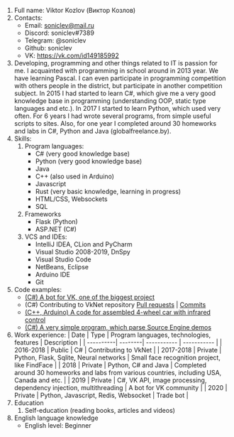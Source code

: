 1. Full name: Viktor Kozlov (Виктор Козлов)
2. Contacts: 
   * Email: soniclev@mail.ru
   * Discord: soniclev#7389
   * Telegram: @soniclev
   * Github: soniclev
   * VK: https://vk.com/id149185992
3. Developing, programming and other things related to IT is passion for me. I acquainted with programming in school around in 2013 year. We have learning Pascal. I can even participate in programming competition with others people in the district, but participate in another competition subject. In 2015 I had started to learn C#, which give me a very good knowledge base in programming (understanding OOP, static type languages and etc.). In 2017 I started to learn Python, which used very often. For 6 years I had wrote several programs, from simple useful scripts to sites. Also, for one year I completed around 30 homeworks and labs in C#, Python and Java (globalfreelance.by). 
4. Skills:
   1. Program languages:
      * C# (very good knowledge base)
      * Python (very good knowledge base)
      * Java
      * C++ (also used in Arduino)
      * Javascript
      * Rust (very basic knowledge, learning in progress)
      * HTML/CSS, Websockets
      * SQL
   2. Frameworks 
      * Flask (Python)
      * ASP.NET (C#)
   3. VCS and IDEs:
      * IntelliJ IDEA, CLion and PyCharm
      * Visual Studio 2008-2019, DnSpy
      * Visual Studio Code
      * NetBeans, Eclipse
      * Arduino IDE
      * Git
5. Code examples:
   * [(C#) A bot for VK, one of the biggest project](https://github.com/Soniclev/vkbot-resume)
   * (C#) Contributing to VkNet repository
   [Pull requests](https://github.com/vknet/vk/pulls?q=is%3Apr+author%3Asoniclev) | [Commits](https://github.com/vknet/vk/commits?author=Soniclev)
   * [(C++, Arduino) A code for assembled 4-wheel car with infrared control](https://github.com/Soniclev/arduino-machine)
   * [(C#) A very simple program, which parse Source Engine demos](https://github.com/Soniclev/source-engine-demo-parser)
6. Work experience: 
   | Date      | Type    | Program languages, technologies, features      | Description |
   | ----------| --------| ----------- | ----------- |
   | 2016-2018 | Public  | C#      | Contributing to VkNet       |
   | 2017-2018 | Private | Python, Flask, Sqlite, Neural networks      | Small face recognition project, like FindFace        |
   | 2018      | Private | Python, C# and Java      | Completed around 30 homeworks and labs from various countries, including USA, Canada and etc.        |
   | 2019      | Private | C#, VK API, image processing, dependency injection, multithreading      | A bot for VK community        |
   | 2020      | Private | Python, Javascript, Redis, Websocket   | Trade bot        |
7. Education
   1. Self-education (reading books, articles and videos)
8. English language knowledge
   * English level: Beginner